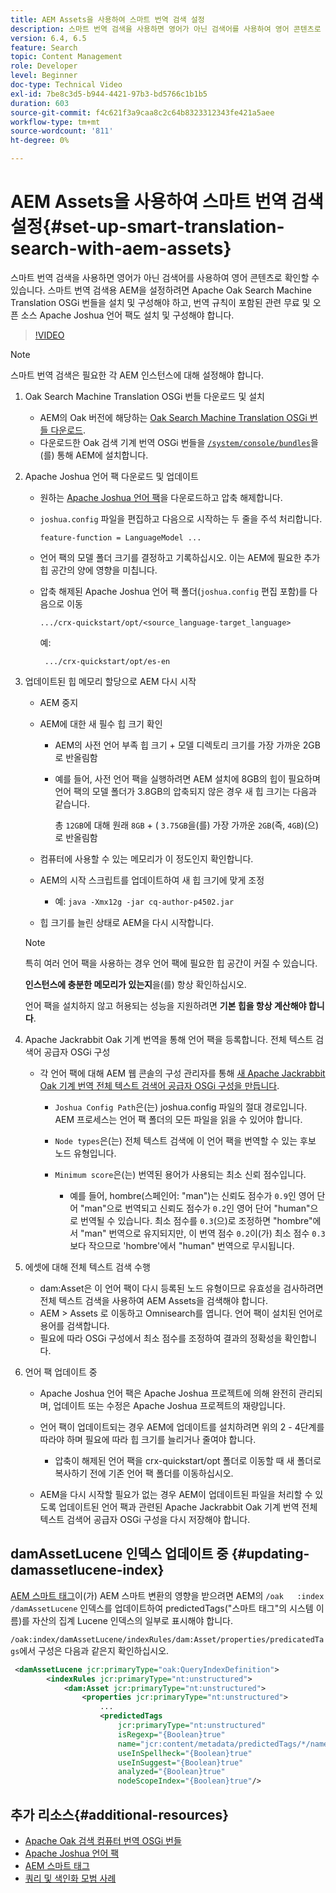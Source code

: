 ```yaml
---
title: AEM Assets을 사용하여 스마트 번역 검색 설정
description: 스마트 번역 검색을 사용하면 영어가 아닌 검색어를 사용하여 영어 콘텐츠로 확인할 수 있습니다. 스마트 번역 검색용 AEM을 설정하려면 Apache Oak Search Machine Translation OSGi 번들을 설치 및 구성해야 하고, 번역 규칙이 포함된 관련 무료 및 오픈 소스 Apache Joshua 언어 팩도 설치 및 구성해야 합니다.
version: 6.4, 6.5
feature: Search
topic: Content Management
role: Developer
level: Beginner
doc-type: Technical Video
exl-id: 7be8c3d5-b944-4421-97b3-bd5766c1b1b5
duration: 603
source-git-commit: f4c621f3a9caa8c2c64b8323312343fe421a5aee
workflow-type: tm+mt
source-wordcount: '811'
ht-degree: 0%

---
```


# AEM Assets을 사용하여 스마트 번역 검색 설정{#set-up-smart-translation-search-with-aem-assets}

스마트 번역 검색을 사용하면 영어가 아닌 검색어를 사용하여 영어 콘텐츠로 확인할 수 있습니다. 스마트 번역 검색용 AEM을 설정하려면 Apache Oak Search Machine Translation OSGi 번들을 설치 및 구성해야 하고, 번역 규칙이 포함된 관련 무료 및 오픈 소스 Apache Joshua 언어 팩도 설치 및 구성해야 합니다.

>[!VIDEO](https://video.tv.adobe.com/v/21291?quality=12&learn=on)

>[!NOTE]
>
>스마트 번역 검색은 필요한 각 AEM 인스턴스에 대해 설정해야 합니다.

1. Oak Search Machine Translation OSGi 번들 다운로드 및 설치
   * AEM의 Oak 버전에 해당하는 [Oak Search Machine Translation OSGi 번들 다운로드](https://search.maven.org/#search%7Cgav%7C1%7Cg%3A%22org.apache.jackrabbit%22%20AND%20a%3A%22oak-search-mt%22).
   * 다운로드한 Oak 검색 기계 번역 OSGi 번들을 [`/system/console/bundles`](http://localhost:4502/system/console/bundles)을(를) 통해 AEM에 설치합니다.

2. Apache Joshua 언어 팩 다운로드 및 업데이트
   * 원하는 [Apache Joshua 언어 팩](https://cwiki.apache.org/confluence/display/JOSHUA/Language+Packs)을 다운로드하고 압축 해제합니다.
   * `joshua.config` 파일을 편집하고 다음으로 시작하는 두 줄을 주석 처리합니다.

     ```
     feature-function = LanguageModel ...
     ```

   * 언어 팩의 모델 폴더 크기를 결정하고 기록하십시오. 이는 AEM에 필요한 추가 힙 공간의 양에 영향을 미칩니다.
   * 압축 해제된 Apache Joshua 언어 팩 폴더(`joshua.config` 편집 포함)를 다음으로 이동

     ```
     .../crx-quickstart/opt/<source_language-target_language>
     ```

     예:

     ```
      .../crx-quickstart/opt/es-en
     ```

3. 업데이트된 힙 메모리 할당으로 AEM 다시 시작
   * AEM 중지
   * AEM에 대한 새 필수 힙 크기 확인

      * AEM의 사전 언어 부족 힙 크기 + 모델 디렉토리 크기를 가장 가까운 2GB로 반올림함
      * 예를 들어, 사전 언어 팩을 실행하려면 AEM 설치에 8GB의 힙이 필요하며 언어 팩의 모델 폴더가 3.8GB의 압축되지 않은 경우 새 힙 크기는 다음과 같습니다.

        총 `12GB`에 대해 원래 `8GB` + ( `3.75GB`을(를) 가장 가까운 `2GB`(즉, `4GB`)(으)로 반올림함

   * 컴퓨터에 사용할 수 있는 메모리가 이 정도인지 확인합니다.
   * AEM의 시작 스크립트를 업데이트하여 새 힙 크기에 맞게 조정

      * 예: `java -Xmx12g -jar cq-author-p4502.jar`

   * 힙 크기를 늘린 상태로 AEM을 다시 시작합니다.

   >[!NOTE]
   >
   >특히 여러 언어 팩을 사용하는 경우 언어 팩에 필요한 힙 공간이 커질 수 있습니다.
   >
   >
   >**인스턴스에 충분한 메모리가 있는지**&#x200B;을(를) 항상 확인하십시오.
   >
   >
   >언어 팩을 설치하지 않고 허용되는 성능을 지원하려면 **기본 힙을 항상 계산해야 합니다**.

4. Apache Jackrabbit Oak 기계 번역을 통해 언어 팩을 등록합니다. 전체 텍스트 검색어 공급자 OSGi 구성

   * 각 언어 팩에 대해 AEM 웹 콘솔의 구성 관리자를 통해 [새 Apache Jackrabbit Oak 기계 번역 전체 텍스트 검색어 공급자 OSGi 구성을 만듭니다](http://localhost:4502/system/console/configMgr/org.apache.jackrabbit.oak.plugins.index.mt.MTFulltextQueryTermsProviderFactory).

      * `Joshua Config Path`은(는) joshua.config 파일의 절대 경로입니다. AEM 프로세스는 언어 팩 폴더의 모든 파일을 읽을 수 있어야 합니다.
      * `Node types`은(는) 전체 텍스트 검색에 이 언어 팩을 번역할 수 있는 후보 노드 유형입니다.
      * `Minimum score`은(는) 번역된 용어가 사용되는 최소 신뢰 점수입니다.

         * 예를 들어, hombre(스페인어: &quot;man&quot;)는 신뢰도 점수가 `0.9`인 영어 단어 &quot;man&quot;으로 번역되고 신뢰도 점수가 `0.2`인 영어 단어 &quot;human&quot;으로 번역될 수 있습니다. 최소 점수를 `0.3`(으)로 조정하면 &quot;hombre&quot;에서 &quot;man&quot; 번역으로 유지되지만, 이 번역 점수 `0.2`이(가) 최소 점수 `0.3`보다 작으므로 &#39;hombre&#39;에서 &quot;human&quot; 번역으로 무시됩니다.

5. 에셋에 대해 전체 텍스트 검색 수행
   * dam:Asset은 이 언어 팩이 다시 등록된 노드 유형이므로 유효성을 검사하려면 전체 텍스트 검색을 사용하여 AEM Assets을 검색해야 합니다.
   * AEM > Assets 로 이동하고 Omnisearch를 엽니다. 언어 팩이 설치된 언어로 용어를 검색합니다.
   * 필요에 따라 OSGi 구성에서 최소 점수를 조정하여 결과의 정확성을 확인합니다.

6. 언어 팩 업데이트 중
   * Apache Joshua 언어 팩은 Apache Joshua 프로젝트에 의해 완전히 관리되며, 업데이트 또는 수정은 Apache Joshua 프로젝트의 재량입니다.
   * 언어 팩이 업데이트되는 경우 AEM에 업데이트를 설치하려면 위의 2 - 4단계를 따라야 하며 필요에 따라 힙 크기를 늘리거나 줄여야 합니다.

      * 압축이 해제된 언어 팩을 crx-quickstart/opt 폴더로 이동할 때 새 폴더로 복사하기 전에 기존 언어 팩 폴더를 이동하십시오.

   * AEM을 다시 시작할 필요가 없는 경우 AEM이 업데이트된 파일을 처리할 수 있도록 업데이트된 언어 팩과 관련된 Apache Jackrabbit Oak 기계 번역 전체 텍스트 검색어 공급자 OSGi 구성을 다시 저장해야 합니다.

## damAssetLucene 인덱스 업데이트 중 {#updating-damassetlucene-index}

[AEM 스마트 태그](https://helpx.adobe.com/experience-manager/6-3/assets/using/touch-ui-smart-tags.html)이(가) AEM 스마트 변환의 영향을 받으려면 AEM의 `/oak   :index  /damAssetLucene` 인덱스를 업데이트하여 predictedTags(&quot;스마트 태그&quot;의 시스템 이름)를 자산의 집계 Lucene 인덱스의 일부로 표시해야 합니다.

`/oak:index/damAssetLucene/indexRules/dam:Asset/properties/predicatedTags`에서 구성은 다음과 같은지 확인하십시오.

```xml
 <damAssetLucene jcr:primaryType="oak:QueryIndexDefinition">
        <indexRules jcr:primaryType="nt:unstructured">
            <dam:Asset jcr:primaryType="nt:unstructured">
                <properties jcr:primaryType="nt:unstructured">
                    ...
                    <predictedTags
                        jcr:primaryType="nt:unstructured"
                        isRegexp="{Boolean}true"
                        name="jcr:content/metadata/predictedTags/*/name"
                        useInSpellheck="{Boolean}true"
                        useInSuggest="{Boolean}true"
                        analyzed="{Boolean}true"
                        nodeScopeIndex="{Boolean}true"/>
```

## 추가 리소스{#additional-resources}

* [Apache Oak 검색 컴퓨터 번역 OSGi 번들](https://search.maven.org/#search%7Cgav%7C1%7Cg%3A%22org.apache.jackrabbit%22%20AND%20a%3A%22oak-search-mt%22)
* [Apache Joshua 언어 팩](https://cwiki.apache.org/confluence/display/JOSHUA/Language+Packs)
* [AEM 스마트 태그](https://helpx.adobe.com/experience-manager/6-3/assets/using/touch-ui-smart-tags.html)
* [쿼리 및 색인화 모범 사례](https://helpx.adobe.com/experience-manager/6-5/sites/deploying/using/best-practices-for-queries-and-indexing.html)
